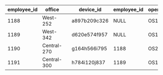 | **employee_id** | **office**  |     | **device_id** | **employee_id** | **operating_system** |
| --------------- | ----------- | --- | ------------- | --------------- | -------------------- |
| 1188            | West-252    |     | a897b209c326  | NULL            | OS1                  |
| 1189            | West-342    |     | d620e574f957  | NULL            | OS1                  |
| 1190            | Central-270 |     | g164h566i795  | 1188            | OS2                  |
| 1191            | Central-300 |     | h784i120j837  | 1189            | OS1                  |



